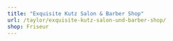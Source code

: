 ```yaml
---
title: "Exquisite Kutz Salon & Barber Shop"
url: /taylor/exquisite-kutz-salon-und-barber-shop/
shop: Friseur
---
```

